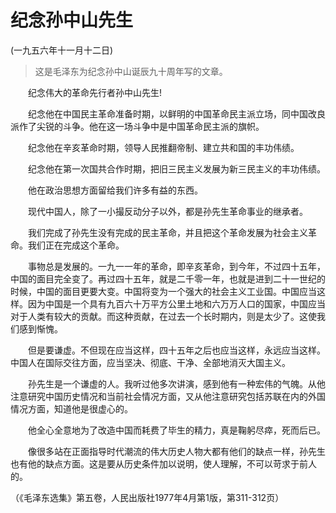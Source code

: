 # 纪念孙中山先生  
(一九五六年十一月十二日)  
  
> 这是毛泽东为纪念孙中山诞辰九十周年写的文章。   
  
　　纪念伟大的革命先行者孙中山先生!   
  
　　纪念他在中国民主革命准备时期，以鲜明的中国革命民主派立场，同中国改良派作了尖锐的斗争。他在这一场斗争中是中国革命民主派的旗帜。   
  
　　纪念他在辛亥革命时期，领导人民推翻帝制、建立共和国的丰功伟绩。   
  
　　纪念他在第一次国共合作时期，把旧三民主义发展为新三民主义的丰功伟绩。   
  
　　他在政治思想方面留给我们许多有益的东西。   
  
　　现代中国人，除了一小撮反动分子以外，都是孙先生革命事业的继承者。   
  
　　我们完成了孙先生没有完成的民主革命，并且把这个革命发展为社会主义革命。我们正在完成这个革命。   
  
　　事物总是发展的。一九一一年的革命，即辛亥革命，到今年，不过四十五年，中国的面目完全变了。再过四十五年，就是二千零一年，也就是进到二十一世纪的时候，中国的面目更要大变。中国将变为一个强大的社会主义工业国。中国应当这样。因为中国是一个具有九百六十万平方公里土地和六万万人口的国家，中国应当对于人类有较大的贡献。而这种贡献，在过去一个长时期内，则是太少了。这使我们感到惭愧。   
  
　　但是要谦虚。不但现在应当这样，四十五年之后也应当这样，永远应当这样。中国人在国际交往方面，应当坚决、彻底、干净、全部地消灭大国主义。   
  
　　孙先生是一个谦虚的人。我听过他多次讲演，感到他有一种宏伟的气魄。从他注意研究中国历史情况和当前社会情况方面，又从他注意研究包括苏联在内的外国情况方面，知道他是很虚心的。   
  
　　他全心全意地为了改造中国而耗费了毕生的精力，真是鞠躬尽瘁，死而后已。   
  
　　像很多站在正面指导时代潮流的伟大历史人物大都有他们的缺点一样，孙先生也有他的缺点方面。这是要从历史条件加以说明，使人理解，不可以苛求于前人的。   
  
（《毛泽东选集》第五卷，人民出版社1977年4月第1版，第311-312页）   
  
  
   
  
　　   
  
  